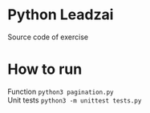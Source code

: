 # Python Leadzai 
Source code of exercise 

# How to run 
Function `python3 pagination.py`  
Unit tests `python3 -m unittest tests.py`
